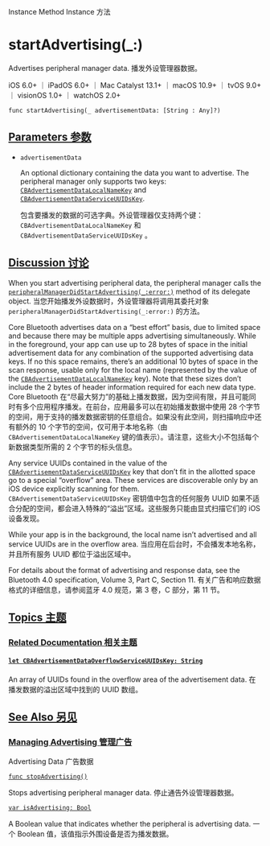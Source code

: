 Instance Method Instance 方法

# startAdvertising(_:) 

Advertises peripheral manager data.
播发外设管理器数据。

iOS 6.0+ ｜ iPadOS 6.0+ ｜ Mac Catalyst 13.1+ ｜ macOS 10.9+ ｜ tvOS 9.0+ ｜ visionOS 1.0+ ｜ watchOS 2.0+ 

```
func startAdvertising(_ advertisementData: [String : Any]?)
```



## [Parameters 参数](https://developer.apple.com/documentation/corebluetooth/cbperipheralmanager/startadvertising(_:)#parameters)

- `advertisementData`

  An optional dictionary containing the data you want to advertise. The peripheral manager only supports two keys: [`CBAdvertisementDataLocalNameKey`](https://developer.apple.com/documentation/corebluetooth/cbadvertisementdatalocalnamekey) and [`CBAdvertisementDataServiceUUIDsKey`](https://developer.apple.com/documentation/corebluetooth/cbadvertisementdataserviceuuidskey). 

  包含要播发的数据的可选字典。外设管理器仅支持两个键： `CBAdvertisementDataLocalNameKey` 和 `CBAdvertisementDataServiceUUIDsKey` 。

  

## [Discussion 讨论](https://developer.apple.com/documentation/corebluetooth/cbperipheralmanager/startadvertising(_:)#Discussion)

When you start advertising peripheral data, the peripheral manager calls the [`peripheralManagerDidStartAdvertising(_:error:)`](https://developer.apple.com/documentation/corebluetooth/cbperipheralmanagerdelegate/peripheralmanagerdidstartadvertising(_:error:)) method of its delegate object.
当您开始播发外设数据时，外设管理器将调用其委托对象 `peripheralManagerDidStartAdvertising(_:error:)` 的方法。

Core Bluetooth advertises data on a “best effort” basis, due to limited space and because there may be multiple apps advertising simultaneously. While in the foreground, your app can use up to 28 bytes of space in the initial advertisement data for any combination of the supported advertising data keys. If no this space remains, there’s an additional 10 bytes of space in the scan response, usable only for the local name (represented by the value of the [`CBAdvertisementDataLocalNameKey`](https://developer.apple.com/documentation/corebluetooth/cbadvertisementdatalocalnamekey) key). Note that these sizes don’t include the 2 bytes of header information required for each new data type.
Core Bluetooth 在“尽最大努力”的基础上播发数据，因为空间有限，并且可能同时有多个应用程序播发。在前台，应用最多可以在初始播发数据中使用 28 个字节的空间，用于支持的播发数据密钥的任意组合。如果没有此空间，则扫描响应中还有额外的 10 个字节的空间，仅可用于本地名称（由 `CBAdvertisementDataLocalNameKey` 键的值表示）。请注意，这些大小不包括每个新数据类型所需的 2 个字节的标头信息。

Any service UUIDs contained in the value of the [`CBAdvertisementDataServiceUUIDsKey`](https://developer.apple.com/documentation/corebluetooth/cbadvertisementdataserviceuuidskey) key that don’t fit in the allotted space go to a special “overflow” area. These services are discoverable only by an iOS device explicitly scanning for them.
`CBAdvertisementDataServiceUUIDsKey` 密钥值中包含的任何服务 UUID 如果不适合分配的空间，都会进入特殊的“溢出”区域。这些服务只能由显式扫描它们的 iOS 设备发现。

While your app is in the background, the local name isn’t advertised and all service UUIDs are in the overflow area.
当应用在后台时，不会播发本地名称，并且所有服务 UUID 都位于溢出区域中。

For details about the format of advertising and response data, see the Bluetooth 4.0 specification, Volume 3, Part C, Section 11.
有关广告和响应数据格式的详细信息，请参阅蓝牙 4.0 规范，第 3 卷，C 部分，第 11 节。



## [Topics 主题](https://developer.apple.com/documentation/corebluetooth/cbperipheralmanager/startadvertising(_:)#topics)

### [Related Documentation 相关主题](https://developer.apple.com/documentation/corebluetooth/cbperipheralmanager/startadvertising(_:)#Related-Documentation)

#### [`let CBAdvertisementDataOverflowServiceUUIDsKey: String`](https://developer.apple.com/documentation/corebluetooth/cbadvertisementdataoverflowserviceuuidskey)

An array of UUIDs found in the overflow area of the advertisement data.
在播发数据的溢出区域中找到的 UUID 数组。



## [See Also 另见](https://developer.apple.com/documentation/corebluetooth/cbperipheralmanager/startadvertising(_:)#see-also)

### [Managing Advertising 管理广告](https://developer.apple.com/documentation/corebluetooth/cbperipheralmanager/startadvertising(_:)#Managing-Advertising)



Advertising Data 广告数据

[`func stopAdvertising()`](https://developer.apple.com/documentation/corebluetooth/cbperipheralmanager/stopadvertising())

Stops advertising peripheral manager data.
停止通告外设管理器数据。

[`var isAdvertising: Bool`](https://developer.apple.com/documentation/corebluetooth/cbperipheralmanager/isadvertising)

A Boolean value that indicates whether the peripheral is advertising data.
一个 Boolean 值，该值指示外围设备是否为播发数据。
